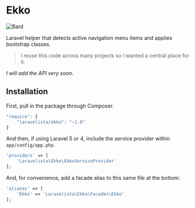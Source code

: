 # Ekko

![Bard](http://news.cdn.leagueoflegends.com/public/images/pages/2015/breveal/img/Promo_Bard_Reveal_BardFloating.png)

Laravel helper that detects active navigation menu items and applies bootstrap classes.

> I reuse this code across many projects so I wanted a central place for it.

*I will add the API very soon.*

## Installation

First, pull in the package through Composer.

```js
"require": {
    "laravelista/ekko": "~1.0"
}
```

And then, if using Laravel 5 or 4, include the service provider within `app/config/app.php`.

```php
'providers' => [
    'Laravelista\Ekko\EkkoServiceProvider'
];
```

And, for convenience, add a facade alias to this same file at the bottom:

```php
'aliases' => [
    'Ekko' => 'Laravelista\Ekko\Facades\Ekko'
];
```
